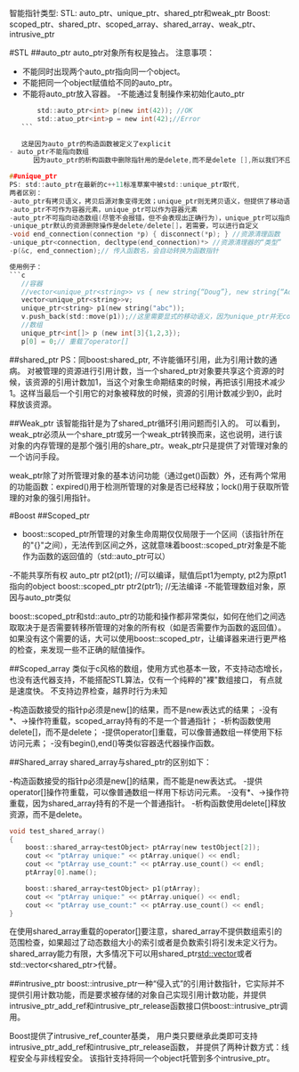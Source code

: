 ﻿智能指针类型:
STL:  auto_ptr、unique_ptr、shared_ptr和weak_ptr
Boost:  scoped_ptr、shared_ptr、scoped_array、shared_array、weak_ptr、intrusive_ptr

#STL
##auto_ptr
auto_ptr对象所有权是独占。 注意事项：
 - 不能同时出现两个auto_ptr指向同一个object。
 - 不能把同一个object赋值给不同的auto_ptr。
 -	不能将auto_ptr放入容器。
 -不能通过复制操作来初始化auto_ptr
 
 ```c
		std::auto_ptr<int> p(new int(42)); //OK
		std::atuo_ptr<int>p = new int(42);//Error
	```
	
	这是因为auto_ptr的构造函数被定义了explicit
 - auto_ptr不能指向数组
       因为auto_ptr的析构函数中删除指针用的是delete,而不是delete [],所以我们不应该用auto_ptr来管理一个数组指针。

##unique_ptr
PS: std::auto_ptr在最新的c++11标准草案中被std::unique_ptr取代, 
两者区别：
 -auto_ptr有拷贝语义，拷贝后源对象变得无效；unique_ptr则无拷贝语义，但提供了移动语义
 -auto_ptr不可作为容器元素，unique_ptr可以作为容器元素
 -auto_ptr不可指向动态数组(尽管不会报错，但不会表现出正确行为)，unique_ptr可以指向动态数组
 -unique_ptr默认的资源删除操作是delete/delete[]，若需要，可以进行自定义
 -void end_connection(connection *p) { disconnect(*p); } //资源清理函数  
 -unique_ptr<connection, decltype(end_connection)*> //资源清理器的“类型”  
 -p(&c, end_connection);// 传入函数名，会自动转换为函数指针 

使用例子：
```c
	//容器
	//vector<unique_ptr<string>> vs { new string{“Doug”}, new string{“Adams”} };
	vector<unique_ptr<string>>v;  
	unique_ptr<string> p1(new string("abc"));  
	v.push_back(std::move(p1));//这里需要显式的移动语义，因为unique_ptr并无copy语义  
	//数组
	unique_ptr<int[]> p (new int[3]{1,2,3});  
	p[0] = 0;// 重载了operator[]  
```

##shared_ptr
PS：同boost:shared_ptr, 不许能循环引用，此为引用计数的通病。
对被管理的资源进行引用计数，当一个shared_ptr对象要共享这个资源的时候，该资源的引用计数加1，当这个对象生命期结束的时候，再把该引用技术减少1。这样当最后一个引用它的对象被释放的时候，资源的引用计数减少到0，此时释放该资源。

##Weak_ptr
该智能指针是为了shared_ptr循环引用问题而引入的。
可以看到，weak_ptr必须从一个share_ptr或另一个weak_ptr转换而来，这也说明，进行该对象的内存管理的是那个强引用的share_ptr。weak_ptr只是提供了对管理对象的一个访问手段。

weak_ptr除了对所管理对象的基本访问功能（通过get()函数）外，还有两个常用的功能函数：expired()用于检测所管理的对象是否已经释放；lock()用于获取所管理的对象的强引用指针。


#Boost
##Scoped_ptr
 -	boost::scoped_ptr所管理的对象生命周期仅仅局限于一个区间（该指针所在的"{}"之间），无法传到区间之外，这就意味着boost::scoped_ptr对象是不能作为函数的返回值的（std::auto_ptr可以）

 -不能共享所有权
auto_ptr<testObject> pt2(pt1); //可以编译，赋值后pt1为empty, pt2为原pt1指向的object
boost::scoped_ptr<testObject> ptr2(ptr1); //无法编译
 -不能管理数组对象，原因与auto_ptr类似

boost::scoped_ptr和std::auto_ptr的功能和操作都非常类似，如何在他们之间选取取决于是否需要转移所管理的对象的所有权（如是否需要作为函数的返回值）。如果没有这个需要的话，大可以使用boost::scoped_ptr，让编译器来进行更严格的检查，来发现一些不正确的赋值操作。

##Scoped_array
  类似于c风格的数组，使用方式也基本一致，不支持动态增长，也没有迭代器支持，不能搭配STL算法，仅有一个纯粹的"裸"数组接口， 有点就是速度快。
  不支持边界检查，越界时行为未知

 -构造函数接受的指针p必须是new[]的结果，而不是new表达式的结果；
 -没有*、->操作符重载，scoped_array持有的不是一个普通指针；
 -析构函数使用delete[]，而不是delete；
 -提供operator[]重载，可以像普通数组一样使用下标访问元素；
 -没有begin(),end()等类似容器迭代器操作函数。

##Shared_array
shared_array与shared_ptr的区别如下：

 -构造函数接受的指针p必须是new[]的结果，而不能是new表达式。
 -提供operator[]操作符重载，可以像普通数组一样用下标访问元素。
 -没有*、->操作符重载，因为shared_array持有的不是一个普通指针。
 -析构函数使用delete[]释放资源，而不是delete。

```c
void test_shared_array()
{
    boost::shared_array<testObject> ptArray(new testObject[2]);
    cout << "ptArray unique:" << ptArray.unique() << endl;
    cout << "ptArray use_count:" << ptArray.use_count() << endl;
    ptArray[0].name();

    boost::shared_array<testObject> p1(ptArray);
    cout << "ptArray unique:" << ptArray.unique() << endl;
    cout << "ptArray use_count:" << ptArray.use_count() << endl;
}
```

在使用shared_array重载的operator[]要注意，shared_array不提供数组索引的范围检查，如果超过了动态数组大小的索引或者是负数索引将引发未定义行为。
shared_array能力有限，大多情况下可以用shared_ptr<std::vector>或者std::vector<shared_ptr>代替。

##intrusive_ptr
boost::intrusive_ptr一种“侵入式”的引用计数指针，它实际并不提供引用计数功能，而是要求被存储的对象自己实现引用计数功能，并提供intrusive_ptr_add_ref和intrusive_ptr_release函数接口供boost::intrusive_ptr调用。

Boost提供了intrusive_ref_counter基类， 用户类只要继承此类即可支持intrusive_ptr_add_ref和intrusive_ptr_release函数， 并提供了两种计数方式：线程安全与非线程安全。
该指针支持将同一个object托管到多个intrusive_ptr。
